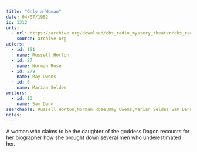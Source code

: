 ```yaml
---
title: "Only a Woman"
date: 04/07/1982
id: 1312
urls: 
  - url: https://archive.org/download/cbs_radio_mystery_theater/cbs_radio_mystery_theater-1301-1350.zip/cbs_radio_mystery_theater-1301-1350%2Fcbsrmt_1312_only_a_woman.mp3
    source: archive-org
actors:  
  - id: 151
    name: Russell Horton  
  - id: 27
    name: Norman Rose  
  - id: 279
    name: Ray Owens  
  - id: 6
    name: Marian Seldes
writers:  
  - id: 13
    name: Sam Dann
searchable: Russell Horton,Norman Rose,Ray Owens,Marian Seldes Sam Dann
notes:  
---
```

A woman who claims to be the daughter of the goddess Dagon recounts for her biographer how she brought down several men who underestimated her.